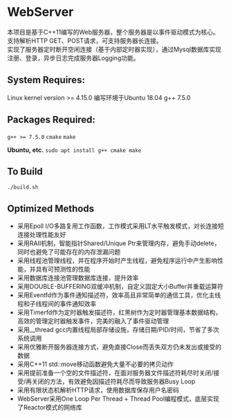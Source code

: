 # WebServer

本项目是基于C++11编写的Web服务器，整个服务器是以事件驱动模式为核心。  
支持解析HTTP GET、POST请求，可支持服务器长连接。  
实现了服务器定时断开空闲连接（基于内部定时器实现），通过Mysql数据库实现注册、登录，异步日志完成服务器Logging功能。

## System Requires:

  Linux kernel version >= 4.15.0
  编写环境于Ubuntu 18.04 g++ 7.5.0

## Packages Required:

  `g++ >= 7.5.0`
  `cmake`
  `make`

  **Ubuntu, etc.**
  `sudo apt install g++ cmake make`
  
## To Build

	./build.sh
	
## Optimized Methods
  
  * 采用Epoll I/O多路复用工作函数，工作模式采用LT水平触发模式，对长连接短连接处理性能友好
  * 采用RAII机制，智能指针Shared/Unique Ptr来管理内存，避免手动delete，同时也避免了可能存在的内存泄漏问题
  * 采用线程池管理线程，并在程序开始时产生线程，避免程序运行中产生影响性能，并具有可预测性的性能
  * 采用数据库连接池管理数据库连接，提升效率
  * 采用DOUBLE-BUFFERING双缓冲机制，自定义固定大小Buffer并重载运算符
  * 采用Eventfd作为事件通知描述符，效率高且非常简单的通信工具，优化主线程和子线程间的事件通知效率
  * 采用Timerfd作为定时器触发描述符，红黑树作为定时器管理基本数据结构，高效的管理定时器触发事件，完美的融入了事件驱动管理
  * 采用__thread gcc内置线程局部存储设施，存储日期/PID/时间，节省了多次系统调用
  * 采用优雅断开服务器连接方式，避免直接Close而丢失双方仍未发出或接受的数据
  * 采用C++11 std::move移动函数避免大量不必要的拷贝动作
  * 采用提前准备一个空的文件描述符，在面对服务器文件描述符耗尽时关闭/接受/再关闭的方法，有效避免因描述符耗尽而导致服务器Busy Loop
  * 采用有限状态机解析HTTP请求，使用数据库保存用户名密码
  * WebServer采用One Loop Per Thread + Thread Pool编程模式，底层实现了Reactor模式的网络库
